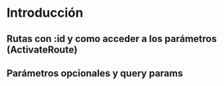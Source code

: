 
# Introducción

## Rutas con :id y como acceder a los parámetros (ActivateRoute)


## Parámetros opcionales y query params

